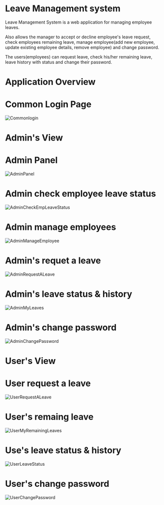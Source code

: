 # Leave Management system

Leave Management System is a web application for managing employee leaves.

Also allows the manager to accept or decline employee's leave request, check employees remaining leave, manage employee(add new employee, update existing employee details, remove employee) and change password.

The users(employees) can request leave, check his/her remaining leave, leave history with status and change their password.

# Application Overview

# Common Login Page
![Commonlogin](https://user-images.githubusercontent.com/56311015/123553308-042d2380-d798-11eb-9239-e68a38b8ea52.PNG)

# Admin's View
# Admin Panel
![AdminPanel](https://user-images.githubusercontent.com/56311015/123553403-98978600-d798-11eb-9539-e6ac262c559f.PNG)
# Admin check employee leave status
![AdminCheckEmpLeaveStatus](https://user-images.githubusercontent.com/56311015/123553446-d72d4080-d798-11eb-84f3-5d1ee4b698a8.PNG)
# Admin manage employees
![AdminManageEmployee](https://user-images.githubusercontent.com/56311015/123553468-ef04c480-d798-11eb-941d-95ab72fe29f0.PNG)
# Admin's requet a leave
![AdminRequestALeave](https://user-images.githubusercontent.com/56311015/123553491-05ab1b80-d799-11eb-8290-55705c4252c7.PNG)
# Admin's leave status & history
![AdminMyLeaves](https://user-images.githubusercontent.com/56311015/123553515-2a06f800-d799-11eb-86b0-0da6be0fd0d7.PNG)
# Admin's change password
![AdminChangePassword](https://user-images.githubusercontent.com/56311015/123553518-35f2ba00-d799-11eb-8e80-fcb1266a70ab.PNG)

# User's View
# User request a leave
![UserRequestALeave](https://user-images.githubusercontent.com/56311015/123553548-6a667600-d799-11eb-93ba-edd2c4dd4e9e.PNG)
# User's remaing leave
![UserMyRemainingLeaves](https://user-images.githubusercontent.com/56311015/123553599-bca79700-d799-11eb-8df9-687a5ce94c4e.PNG)
# Use's leave status & history
![UserLeaveStatus](https://user-images.githubusercontent.com/56311015/123553729-a4844780-d79a-11eb-9a5a-56a87055814d.PNG)
# User's change password
![UserChangePassword](https://user-images.githubusercontent.com/56311015/123553640-0abc9a80-d79a-11eb-8296-0fe36bd707c9.PNG)






  

